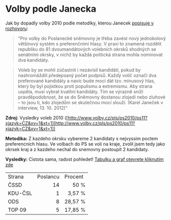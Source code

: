 # Volby podle Janecka

Jak by dopadly volby 2010 podle metodiky, kterou Janecek [popisuje v rozhovoru](http://dddcz.tumblr.com/post/34717229887/pro-volby-do-poslanecke-snemovny-je-treba-zavest):

> "Pro volby do Poslanecké sněmovny je třeba zavést nový jednokolový většinový systém s preferenčními hlasy. V praxi to znamená rozdělit republiku do 81 dvoumandátových volebních okrsků shodných se senátními okrsky, v nichž by každá politická strana mohla nominovat dva kandidáty.

> Voleb by se mohli zúčastnit i nezávislí kandidáti, pokud by nashromáždili předepsaný počet podpisů. Každý volič označí dva preferované kandidáty a navíc bude moci dát tzv. minusový hlas, který by byl pojistkou proti populismu a extremismu. Aby strana uspěla, musí vybrat kvalitní kandidáty. Tím se výrazně sníží pravděpodobnost, že se do Sněmovny dostanou zlojedi nebo zluhové – to jsou ti, kdo zlojedům se skutečnou mocí slouží. (Karel Janeček v interview, 13. 10. 2012)"

**Zdroj:** Vysledky voleb 2010 ([http://www.volby.cz/pls/ps2010/ps11?xjazyk=CZ&xv=1&xt=1](http://www.volby.cz/pls/ps2010/ps11?xjazyk=CZ&xv=1&xt=1))

**Metodika:** Z kazdeho okrsku vybereme 2 kandidaty s nejvyssim poctem preferencnich hlasu.
Ve volbach do PS se voli na kraje, zvolil jsem tedy jako okrsek kraj a z kazdeho nechal do snemovny postoupit 2 kandidaty.

**Vysledky:** Cistota sama, radost pohledet! 
[Tabulku a graf otevrete kliknutim zde](https://skydrive.live.com/view.aspx/Public/volby-2010-podle-janecka.xlsx?cid=e2e57a187fa3f055)

<table>
 <tr>
  <td>Strana</td>
  <td>Poslancu</td>
  <td>Procent</td>
 </tr>
 <tr>
  <td>ČSSD</td>
  <td align="right">14</td>
  <td align="right">50 %</td>
 </tr>
 <tr>
  <td>KDU-ČSL</td>
  <td align="right">1</td>
  <td align="right">3,57 %</td>
 </tr>
 <tr>
  <td>ODS</td>
  <td align="right">8</td>
  <td align="right">28,57 %</td>
 </tr>
 <tr>
  <td>TOP 09</td>
  <td align="right">5</td>
  <td align="right">17,85 %</td>
 </tr>
</tbody></table>